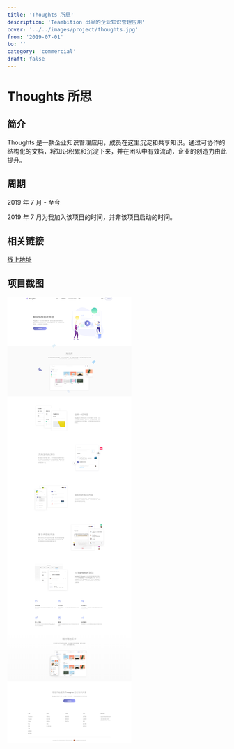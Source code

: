 ```yaml
---
title: 'Thoughts 所思'
description: 'Teambition 出品的企业知识管理应用'
cover: '../../images/project/thoughts.jpg'
from: '2019-07-01'
to: ''
category: 'commercial'
draft: false
---
```



# Thoughts 所思

## 简介

Thoughts 是一款企业知识管理应用，成员在这里沉淀和共享知识。通过可协作的结构化的文档，将知识积累和沉淀下来，并在团队中有效流动，企业的创造力由此提升。


## 周期

2019 年 7 月 - 至今

2019 年 7 月为我加入该项目的时间，并非该项目启动的时间。

## 相关链接

[线上地址](https://suosi.teambition.net)

## 项目截图

![官网介绍](../../images/project/thoughts/thoughts.png)
